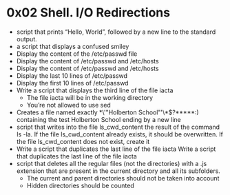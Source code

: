 # 0x02 Shell. I/O Redirections
- script that prints “Hello, World”, followed by a new line to the standard output.
- a script that displays a confused smiley
- Display the content of the /etc/passwd file
- Display the content of /etc/passwd and /etc/hosts
- Display the content of /etc/passwd and /etc/hosts
- Display the last 10 lines of /etc/passwd
- Display the first 10 lines of /etc/passwd
- Write a script that displays the third line of the file iacta
   - The file iacta will be in the working directory
   - You’re not allowed to use sed
- Creates a file named exactly \*\\'"Holberton School"\'\\*$\?\*\*\*\*\*:) containing the test Holberton School ending by a new line
- script that writes into the file ls_cwd_content the result of the command ls -la. If the file ls_cwd_content already exists, it should be overwritten. If the file ls_cwd_content does not exist, create it
- Write a script that duplicates the last line of the file iacta Write a script that duplicates the last line of the file iacta
- script that deletes all the regular files (not the directories) with a .js extension that are present in the current directory and all its subfolders.
   - The current and parent directories should not be taken into account
   - Hidden directories should be counted
